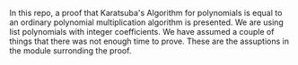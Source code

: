 In this repo, a proof that Karatsuba's Algorithm for polynomials is equal to an ordinary polynomial multiplication algorithm is presented. We are using list polynomials with integer coefficients. We have assumed a couple of things that there was not enough time to prove. These are the assuptions in the module surronding the proof.
